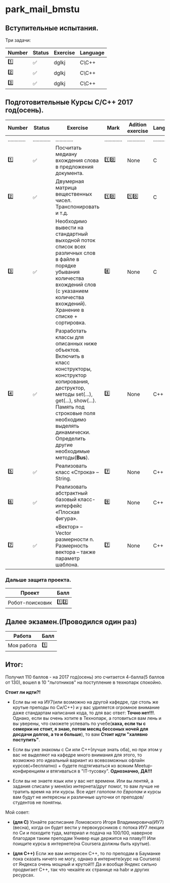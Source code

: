 # park_mail_bmstu

## Вступительные испытания.
Три задачи:

| Number | Status | Exercise | Language |
|------|------|----------|------|
| :one: | :white_check_mark: | dglkj | C\C++ |
| :two: | :white_check_mark: | dglkj | C\C++ |
| :three: | :white_check_mark: | dglkj | C\C++ |

## Подготовительные Курсы C/C++ 2017 год(осень).
| Number | Status | Exercise | Mark | Adition exercise | Language |
|------|------|----------|------|---------|---|
| ............. | ............. | ............. | ............. |............. | .............|
| :one: | :white_check_mark: | Посчитать медиану вхождения слова в предложения документа. |  :one::zero: | None | C |
| :two: | :white_check_mark: | Двумерная матрица вещественных чисел. Транспонировать и т.д. | :one::zero: | :one::zero: | C |
| :three: | :white_check_mark: | Необходимо вывести на стандартный выходной поток список всех различных слов в файле в порядке убывания количества вхождений слов (с указанием количества вхождений). Хранение в списке + сортировка. | :eight: | None | C |
| :four: | :white_check_mark: | Разработать классы для описанных ниже объектов. Включить в класс конструкторы, конструктор копирования, деструктор, методы set(...), get(...), show(...). Память под строковые поля необходимо выделять динамически. Определить другие необходимые методы(**Bus**).| :three: | None | C++ |
| :five: | :white_check_mark: | Реализовать класс «Строка» – String. | :seven: | None | C++ |
| :six: | :white_check_mark: | Реализовать абстрактный базовый класс-интерфейс «Плоская фигура». | :nine: | None | C++ |
| :seven: | :white_check_mark: | «Вектор» – Vector размерности n. Размерность вектора – также параметр шаблона. | :seven: | None | C++ |

### Дальше защита проекта.
| Проект |  Балл |
| --- | ---|
| Робот-поисковик | :one::two: |

## Далее экзамен.(Проводился один раз)
| Работа | Балл |
| --- | --- |
| Моя работа | :one: |

## Итог:
Получил 110 баллов - на 2017 год(осень) это считается 4-балла(5 баллов от 130), вошел в 10 "льготников" на поступление в технопарк спокойно.

**Стоит ли идти?!**

* Если вы не на ИУ7(или возможно на другой кафедре, где столь же крутые преподы по Си/С++) и у вас удиляется огромное внимание даже стандартам написания кода, то для вас ответ: **Точно нет!!!**. Однако, если вы очень хотите в Технопарк, а готовиться вам лень и вы уверены, что сможете успевать по учебе(**хаха, если ты с семерки не стоит, я знаю, потом месяц бессоных ночей для досдачи долгов, а то и больше**), то вам **Стоит идти "халявно поступить"**.

* Если вы уже знакомы с Си или C++(лучше знать оба), но при этом у вас не выделяют на кафедре много внимания для этого, то возможно это идеальный вариант из всевозможных офлайн курсов(+бесплатно) + будете подтягиваться ко всяким Meetup-конфиренциям и втягиваться в "IT-тусовку". **Однозначно, ДА!!!**

* Если вы не знаете язык или у вас нет времени. Или вы лентяй, а задания списали у меня/из интернета/друг помог, то вам лучше не тратить время на эти курсы. Все идет *галопом по Европам* и курсы вам будут не интересны и различные шуточки от преподов/студентов не понятны. 

Мой совет: 

* **(для C)** Узнайте расписание Ломовского Игоря Владимировича(ИУ7)(весна), когда он будет вести у первокурсников с потока ИУ7 лекции по Си и походите туда, материал и подача на 100/100, наверное благодаря таким преподам Универ еще держится на плаву!!! Или поищите курсы в интернете(на Coursera должны быть крутые).

* **(для C++)** Если же вам интересен C++, то по преподам в Бауманке пока сказать ничего не могу, однако в интернете(курс на Coursera) от Яндекса очень мощный и крутой!!! Да и вообще Яндекс сильно продвигает C++, так что чекайте их странице на habr и других ресурсах.
